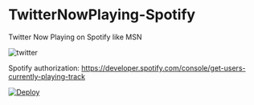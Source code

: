 # TwitterNowPlaying-Spotify

Twitter Now Playing on Spotify like MSN 

![twitter](https://i.hizliresim.com/0vT5R9.png)

Spotify authorization: https://developer.spotify.com/console/get-users-currently-playing-track

[![Deploy](https://www.herokucdn.com/deploy/button.svg)](https://heroku.com/deploy?template=https://github.com/tingirifistik/TwitterNowPlaying-Spotify)
